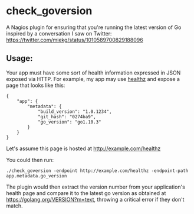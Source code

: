 # check\_goversion

A Nagios plugin for ensuring that you're running the latest version of Go inspired by a conversation I saw on Twitter: https://twitter.com/miekg/status/1010589700829188096

## Usage:

Your app must have some sort of health information expressed in JSON exposed via HTTP. For example, my app may use [healthz](https://github.com/jasonhancock/healthz) and expose a page that looks like this:

```
{
	"app": {
		"metadata": {
			"build_version": "1.0.1234",
			"git_hash": "0274ba9",
			"go_version": "go1.10.3"
		}
	}
}
```

Let's assume this page is hosted at http://example.com/healthz

You could then run:

```
./check_goversion -endpoint http://example.com/healthz -endpoint-path app.metadata.go_version
```

The plugin would then extract the version number from your application's health page and compare it to the latest go version as obtained at https://golang.org/VERSION?m=text, throwing a critical error if they don't match.

